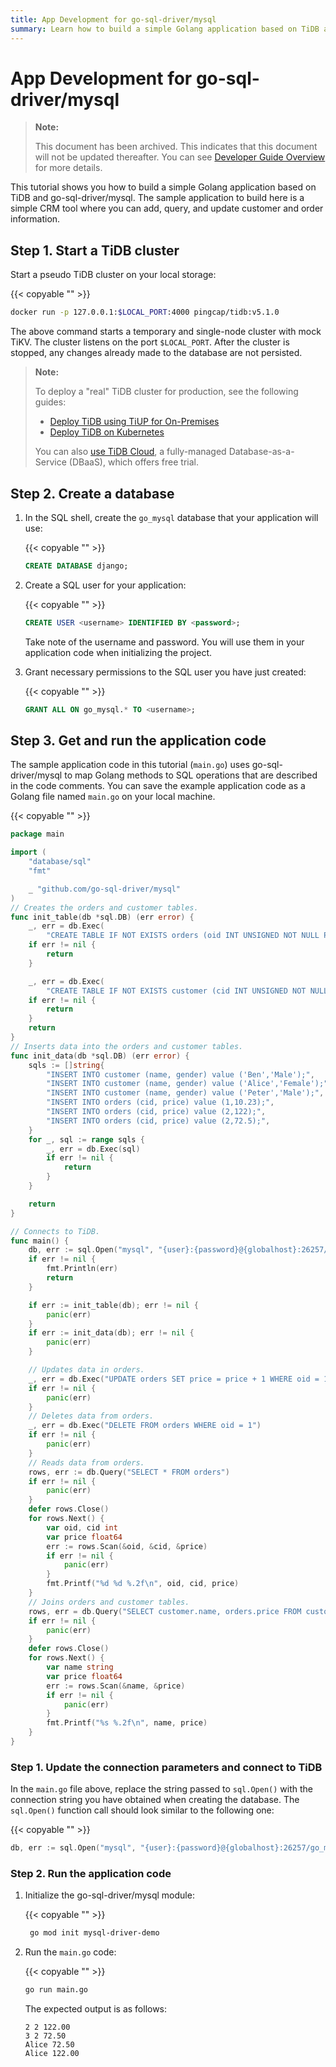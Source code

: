 ```yaml
---
title: App Development for go-sql-driver/mysql
summary: Learn how to build a simple Golang application based on TiDB and go-sql-driver/mysql.
---
```


# App Development for go-sql-driver/mysql

> **Note:**
>
> This document has been archived. This indicates that this document will not be updated thereafter. You can see [Developer Guide Overview](/develop/dev-guide-overview.md) for more details.

This tutorial shows you how to build a simple Golang application based on TiDB and go-sql-driver/mysql. The sample application to build here is a simple CRM tool where you can add, query, and update customer and order information.

## Step 1. Start a TiDB cluster

Start a pseudo TiDB cluster on your local storage:

{{< copyable "" >}}

```bash
docker run -p 127.0.0.1:$LOCAL_PORT:4000 pingcap/tidb:v5.1.0
```

The above command starts a temporary and single-node cluster with mock TiKV. The cluster listens on the port `$LOCAL_PORT`. After the cluster is stopped, any changes already made to the database are not persisted.

> **Note:**
>
> To deploy a "real" TiDB cluster for production, see the following guides:
>
> + [Deploy TiDB using TiUP for On-Premises](https://docs.pingcap.com/tidb/v5.1/production-deployment-using-tiup)
> + [Deploy TiDB on Kubernetes](https://docs.pingcap.com/tidb-in-kubernetes/stable)
>
> You can also [use TiDB Cloud](https://pingcap.com/products/tidbcloud/), a fully-managed Database-as-a-Service (DBaaS), which offers free trial.

## Step 2. Create a database

1. In the SQL shell, create the `go_mysql` database that your application will use:

    {{< copyable "" >}}

    ```sql
    CREATE DATABASE django;
    ```

2. Create a SQL user for your application:

    {{< copyable "" >}}

    ```sql
    CREATE USER <username> IDENTIFIED BY <password>;
    ```

    Take note of the username and password. You will use them in your application code when initializing the project.

3. Grant necessary permissions to the SQL user you have just created:

    {{< copyable "" >}}

    ```sql
    GRANT ALL ON go_mysql.* TO <username>;
    ```

## Step 3. Get and run the application code

The sample application code in this tutorial (`main.go`) uses go-sql-driver/mysql to map Golang methods to SQL operations that are described in the code comments. You can save the example application code as a Golang file named `main.go` on your local machine.

{{< copyable "" >}}

```go
package main

import (
    "database/sql"
    "fmt"

    _ "github.com/go-sql-driver/mysql"
)
// Creates the orders and customer tables.
func init_table(db *sql.DB) (err error) {
    _, err = db.Exec(
        "CREATE TABLE IF NOT EXISTS orders (oid INT UNSIGNED NOT NULL PRIMARY KEY AUTO_INCREMENT, cid INT UNSIGNED, price FLOAT);")
    if err != nil {
        return
    }

    _, err = db.Exec(
        "CREATE TABLE IF NOT EXISTS customer (cid INT UNSIGNED NOT NULL PRIMARY KEY AUTO_INCREMENT, name VARCHAR(255), gender ENUM ('Male', 'Female') NOT NULL)")
    if err != nil {
        return
    }
    return
}
// Inserts data into the orders and customer tables.
func init_data(db *sql.DB) (err error) {
    sqls := []string{
        "INSERT INTO customer (name, gender) value ('Ben','Male');",
        "INSERT INTO customer (name, gender) value ('Alice','Female');",
        "INSERT INTO customer (name, gender) value ('Peter','Male');",
        "INSERT INTO orders (cid, price) value (1,10.23);",
        "INSERT INTO orders (cid, price) value (2,122);",
        "INSERT INTO orders (cid, price) value (2,72.5);",
    }
    for _, sql := range sqls {
        _, err = db.Exec(sql)
        if err != nil {
            return
        }
    }

    return
}

// Connects to TiDB.
func main() {
    db, err := sql.Open("mysql", "{user}:{password}@{globalhost}:26257/go_mysql?charset=utf8mb4")
    if err != nil {
        fmt.Println(err)
        return
    }

    if err := init_table(db); err != nil {
        panic(err)
    }
    if err := init_data(db); err != nil {
        panic(err)
    }

    // Updates data in orders.
    _, err = db.Exec("UPDATE orders SET price = price + 1 WHERE oid = 1")
    if err != nil {
        panic(err)
    }
    // Deletes data from orders.
    _, err = db.Exec("DELETE FROM orders WHERE oid = 1")
    if err != nil {
        panic(err)
    }
    // Reads data from orders.
    rows, err := db.Query("SELECT * FROM orders")
    if err != nil {
        panic(err)
    }
    defer rows.Close()
    for rows.Next() {
        var oid, cid int
        var price float64
        err := rows.Scan(&oid, &cid, &price)
        if err != nil {
            panic(err)
        }
        fmt.Printf("%d %d %.2f\n", oid, cid, price)
    }
    // Joins orders and customer tables.
    rows, err = db.Query("SELECT customer.name, orders.price FROM customer, orders WHERE customer.cid = orders.cid")
    if err != nil {
        panic(err)
    }
    defer rows.Close()
    for rows.Next() {
        var name string
        var price float64
        err := rows.Scan(&name, &price)
        if err != nil {
            panic(err)
        }
        fmt.Printf("%s %.2f\n", name, price)
    }
}
```

### Step 1. Update the connection parameters and connect to TiDB

In the `main.go` file above, replace the string passed to `sql.Open()` with the connection string you have obtained when creating the database. The `sql.Open()` function call should look similar to the following one:

{{< copyable "" >}}

```go
db, err := sql.Open("mysql", "{user}:{password}@{globalhost}:26257/go_mysql?charset=utf8mb4")
```

### Step 2. Run the application code

1. Initialize the go-sql-driver/mysql module:

    {{< copyable "" >}}

    ```bash
     go mod init mysql-driver-demo
    ```

2. Run the `main.go` code:

    {{< copyable "" >}}

    ```bash
    go run main.go
    ```

    The expected output is as follows:

    ```
    2 2 122.00
    3 2 72.50
    Alice 72.50
    Alice 122.00
    ```